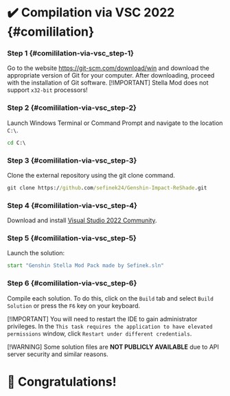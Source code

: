<!-- [[> SEO
###### Number: 1.10

###### Title: How to use ReShade and FPS Unlock in Genshin? Guide
###### Description: This document provides a comprehensive installation guide for Genshin Stella Mod, which includes ReShade and FPS unlocking. Follow the step-by-step instructions to enhance your Genshin Impact gaming experience. Learn how to install the mod using the InnoSetup installer, ensuring compatibility with various operating systems. Check your PC's specifications to meet the mod's requirements and enjoy new features seamlessly.
###### Tags: genshin stella mod, genshin impact reshade, fps unlock, installation guide, how-to, supported operating systems, pc requirements, trusted source, avoid harmful downloads, beta version, installation process, innosetup installer, step-by-step guide, download instructions, stella mod launcher, desktop shortcut, game launcher, new features, reshade injection, fps boost, game performance, game modifications, stella mod beta, computer specifications, genshin impact modding, game enhancements, trusted installer, download from official website, computer safety, genshin impact mods
###### Canonical: /genshin-impact-reshade/docs?page=installation
]]> -->

# ✔️ Compilation via VSC 2022 {#comililation}
### Step 1 {#comililation-via-vsc_step-1}
Go to the website https://git-scm.com/download/win and download the appropriate version of Git for your computer. After downloading, proceed with the installation of Git software.
[!IMPORTANT]
Stella Mod does not support `x32-bit` processors!

### Step 2 {#comililation-via-vsc_step-2}
Launch Windows Terminal or Command Prompt and navigate to the location `C:\`.
```cmd
cd C:\
```

### Step 3 {#comililation-via-vsc_step-3}
Clone the external repository using the git clone command.
```cmd
git clone https://github.com/sefinek24/Genshin-Impact-ReShade.git
```

### Step 4 {#comililation-via-vsc_step-4}
Download and install [Visual Studio 2022 Community](https://visualstudio.microsoft.com/vs/community).

### Step 5 {#comililation-via-vsc_step-5}
Launch the solution:
```cmd
start "Genshin Stella Mod Pack made by Sefinek.sln"
```

### Step 6 {#comililation-via-vsc_step-6}
Compile each solution. To do this, click on the `Build` tab and select `Build Solution` or press the `F6` key on your keyboard.

[!IMPORTANT]
You will need to restart the IDE to gain administrator privileges. In the `This task requires the application to have elevated permissions` window, click `Restart under different credentials`.

[!WARNING]
Some solution files are **NOT PUBLICLY AVAILABLE** due to API server security and similar reasons.


# 🎉 Congratulations!